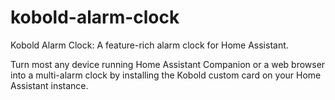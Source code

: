 # kobold-alarm-clock

Kobold Alarm Clock: A feature-rich alarm clock for Home Assistant.

Turn most any device running Home Assistant Companion or a web browser into a multi-alarm clock by installing the Kobold custom card on your Home Assistant instance.
